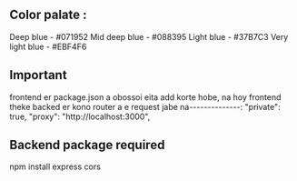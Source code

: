 <h2>Color palate :</h2>
Deep blue - #071952
Mid deep blue - #088395
Light blue - #37B7C3
Very light blue - #EBF4F6

<h2>Important</h2>
frontend er package.json a obossoi eita add korte hobe, na hoy frontend theke backed er kono router a e request jabe na--------------:
"private": true,
"proxy": "http://localhost:3000",

<h2>Backend package required</h2>
npm install express cors
